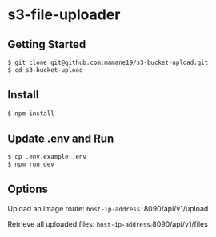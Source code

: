 # s3-file-uploader

## Getting Started
```bash
$ git clone git@github.com:mamane19/s3-bucket-upload.git
$ cd s3-bucket-upload
```  
## Install
```bash
$ npm install
```

## Update .env and Run
```bash
$ cp .env.example .env
$ npm run dev
```

## Options
Upload an image route: `host-ip-address:`8090/api/v1/upload  

Retrieve all uploaded files: `host-ip-address`:8090/api/v1/files